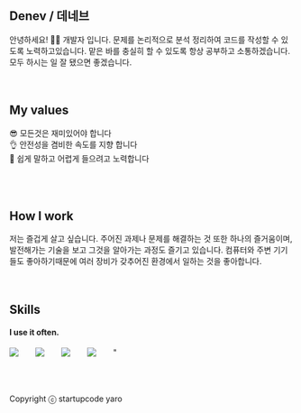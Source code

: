 ## Denev / 데네브
안녕하세요! 🙋‍♂️ 개발자 입니다. 문제를 논리적으로 분석 정리하여 코드를 작성할 수 있도록 노력하고있습니다. 맡은 바를 충실히 할 수 있도록 항상 공부하고 소통하겠습니다. 모두 하시는 일 잘 됐으면 좋겠습니다.
<br />
<br />
<br />
## My values
😎 모든것은 재미있어야 합니다<br />
👌 안전성을 겸비한 속도를 지향 합니다<br />
🦻 쉽게 말하고 어렵게 들으려고 노력합니다<br />
<br />
<br />
<br />
## How I work
저는 즐겁게 살고 싶습니다. 주어진 과제나 문제를 해결하는 것 또한 하나의 즐거움이며, 발전해가는 기술을 보고 그것을 알아가는 과정도 즐기고 있습니다. 컴퓨터와 주변 기기들도 좋아하기때문에 여러 장비가 갖추어진 환경에서 일하는 것을 좋아합니다. 
<br />
<br />
<br />
## Skills
#### I use it often.
<div style="display:flex;gap:30px;flex-wrap:wrap;">
  <img src="https://img.shields.io/badge/js-F7DF1E?style=for-the-badge&logo=javascript&logoColor=black">
  <img src="https://img.shields.io/badge/react-61DAFB?style=for-the-badge&logo=react&logoColor=black">
  <img src="https://img.shields.io/badge/MySQL-4479A1?style=for-the-badge&logo=mysql&logoColor=white">
  <img src="https://img.shields.io/badge/Spring-Boot?style=for-the-badge&logo=springboot&logoColor=green">
"
</div>
<br />
<br />
<br />

Copyright ⓒ startupcode yaro
